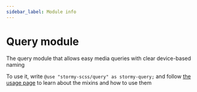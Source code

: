 ```yaml
---
sidebar_label: Module info
---
```


# Query module

The query module that allows easy media queries with clear device-based naming

To use it, write `@use "stormy-scss/query" as stormy-query;` and follow [the usage page](./usage) to learn about the mixins and how to use them
